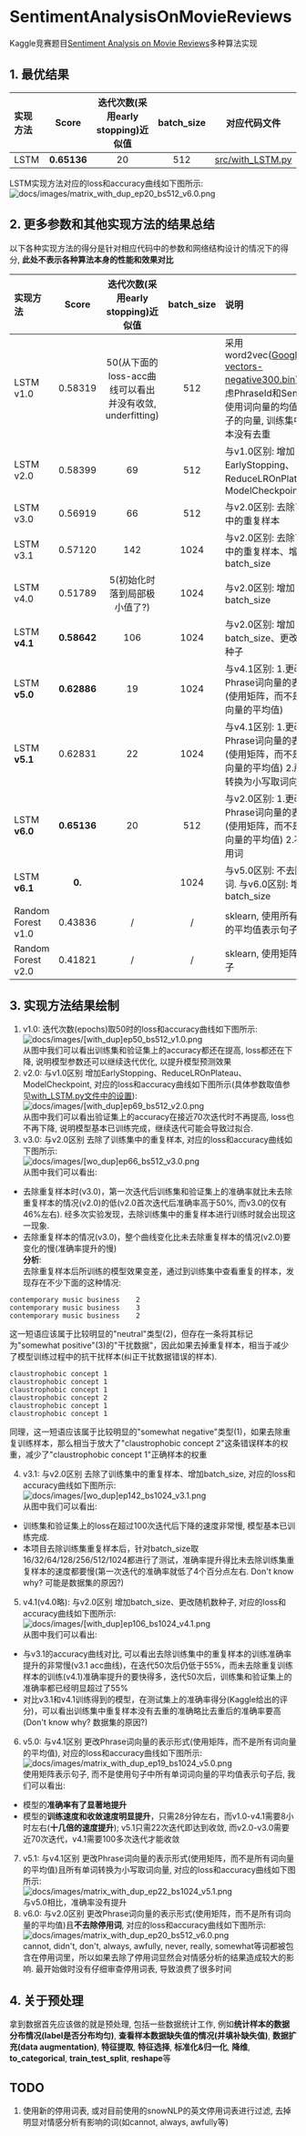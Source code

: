 # SentimentAnalysisOnMovieReviews
Kaggle竞赛题目[Sentiment Analysis on Movie Reviews](https://www.kaggle.com/c/sentiment-analysis-on-movie-reviews)多种算法实现

## 1. 最优结果

| 实现方法 | Score | 迭代次数(采用early stopping)近似值 | batch_size | 对应代码文件 |
| :------ | :---: | :---: | :---: |:---: |
| LSTM | **0.65136** | 20 | 512 | [src/with_LSTM.py](https://github.com/lxw0109/SentimentAnalysisOnMovieReviews/blob/master/src/with_LSTM.py) |

LSTM实现方法对应的loss和accuracy曲线如下图所示:  
 ![docs/images/matrix_with_dup_ep20_bs512_v6.0.png](docs/images/matrix_with_dup_ep20_bs512_v6.0.png)  
 
<!-- Random Forest实现方法对应的loss和accuracy曲线如下图所示:  
 ![docs/images/]() -->


## 2. 更多参数和其他实现方法的结果总结
以下各种实现方法的得分是针对相应代码中的参数和网络结构设计的情况下的得分, **此处不表示各种算法本身的性能和效果对比**

| 实现方法 | Score | 迭代次数(采用early stopping)近似值 | batch_size | 说明 |
| :------ | :---: | :---: | :---: | :------ |
| LSTM v1.0 | 0.58319 | 50(从下面的loss-acc曲线可以看出并没有收敛, underfitting) | 512 | 采用word2vec([GoogleNews-vectors-negative300.bin](https://github.com/3Top/word2vec-api)), 没有考虑PhraseId和SentenceId, 使用词向量的均值作为句子的向量, 训练集中重复样本没有去重 |
| LSTM v2.0 | 0.58399 | 69 | 512 | 与v1.0区别: 增加EarlyStopping、 ReduceLROnPlateau、ModelCheckpoint |
| LSTM v3.0 | 0.56919 | 66 | 512 | 与v2.0区别: 去除了训练集中的重复样本 |
| LSTM v3.1 | 0.57120 | 142 | 1024 | 与v2.0区别: 去除了训练集中的重复样本、增加batch_size |
| LSTM v4.0 | 0.51789 | 5(初始化时落到局部极小值了?) | 1024 | 与v2.0区别: 增加batch_size |
| LSTM **v4.1** | **0.58642** | 106 | 1024 | 与v2.0区别: 增加batch_size、更改随机数种子 |
| LSTM **v5.0** | **0.62886** | 19 | 1024 | 与v4.1区别: 1.更改Phrase词向量的表示形式(使用矩阵，而不是所有词向量的平均值) |
| LSTM **v5.1** | 0.62831 | 22 | 1024 | 与v4.1区别: 1.更改Phrase词向量的表示形式(使用矩阵，而不是所有词向量的平均值) 2.所有单词转换为小写取词向量 |
| LSTM **v6.0** | **0.65136** | 20 | 512 | 与v2.0区别: 1.更改Phrase词向量的表示形式(使用矩阵，而不是所有词向量的平均值) 2.不去除停用词 |
| LSTM **v6.1** | **0.** |  | 1024 | 与v5.0区别: 不去除停用词. 与v6.0区别: 增加batch_size |
| Random Forest v1.0 | 0.43836 | / | / | sklearn, 使用所有词向量的平均值表示句子 |
| Random Forest v2.0 | 0.41821 | / | / | sklearn, 使用矩阵表示句子 |

## 3. 实现方法结果绘制
1. v1.0: 迭代次数(epochs)取50时的loss和accuracy曲线如下图所示:  
 ![docs/images/[with_dup]ep50_bs512_v1.0.png](docs/images/[with_dup]ep50_bs512_v1.0.png)  
 从图中我们可以看出训练集和验证集上的accuracy都还在提高, loss都还在下降, 说明模型参数还可以继续迭代优化, 以提升模型预测效果
2. v2.0: 与v1.0区别 增加EarlyStopping、ReduceLROnPlateau、ModelCheckpoint, 对应的loss和accuracy曲线如下图所示(具体参数取值参见[with_LSTM.py文件中的设置](https://github.com/lxw0109/SentimentAnalysisOnMovieReviews/blob/master/src/with_LSTM.py)):  
 ![docs/images/[with_dup]ep69_bs512_v2.0.png](docs/images/[with_dup]ep69_bs512_v2.0.png)  
 从图中我们可以看出验证集上的accuracy在接近70次迭代时不再提高, loss也不再下降, 说明模型基本已训练完成，继续迭代可能会导致过拟合.
3. v3.0: 与v2.0区别 去除了训练集中的重复样本, 对应的loss和accuracy曲线如下图所示:  
 ![docs/images/[wo_dup]ep66_bs512_v3.0.png](docs/images/[wo_dup]ep66_bs512_v3.0.png)  
 从图中我们可以看出:  
 + 去除重复样本时(v3.0)，第一次迭代后训练集和验证集上的准确率就比未去除重复样本的情况(v2.0)的低(v2.0首次迭代后准确率高于50%, 而v3.0的仅有46%左右). 经多次实验发现，去除训练集中的重复样本进行训练时就会出现这一现象.
 + 去除重复样本的情况(v3.0)，整个曲线变化比未去除重复样本的情况(v2.0)要变化的慢(准确率提升的慢)   
 **分析**:  
 去除重复样本后所训练的模型效果变差，通过到训练集中查看重复的样本，发现存在不少下面的这种情况:
 ```
 contemporary music business	2  
 contemporary music business	3  
 contemporary music business	2  
 ```
 这一短语应该属于比较明显的"neutral"类型(2)，但存在一条将其标记为"somewhat positive"(3)的"干扰数据"，因此如果去掉重复样本，相当于减少了模型训练过程中的抗干扰样本(纠正干扰数据错误的样本).
 ```
 claustrophobic concept	1
 claustrophobic concept	1
 claustrophobic concept	1
 claustrophobic concept	2
 claustrophobic concept	1
 claustrophobic concept	1
 ```
 同理，这一短语应该属于比较明显的"somewhat negative"类型(1)，如果去除重复训练样本，那么相当于放大了"claustrophobic concept	2"这条错误样本的权重，减少了"claustrophobic concept	1"正确样本的权重
 
4. v3.1: 与v2.0区别 去除了训练集中的重复样本、增加batch_size, 对应的loss和accuracy曲线如下图所示:  
 ![docs/images/[wo_dup]ep142_bs1024_v3.1.png](docs/images/[wo_dup]ep142_bs1024_v3.1.png)  
 从图中我们可以看出:   
 + 训练集和验证集上的loss在超过100次迭代后下降的速度非常慢, 模型基本已训练完成.
 + 本项目去除训练集重复样本后，针对batch_size取16/32/64/128/256/512/1024都进行了测试，准确率提升得比未去除训练集重复样本的速度都要慢(第一次迭代的准确率就低了4个百分点左右. Don't know why? 可能是数据集的原因?)
5. v4.1(v4.0略): 与v2.0区别 增加batch_size、更改随机数种子, 对应的loss和accuracy曲线如下图所示:  
 ![docs/images/[with_dup]ep106_bs1024_v4.1.png](docs/images/[with_dup]ep106_bs1024_v4.1.png)  
 从图中我们可以看出:  
 + 与v3.1的accuracy曲线对比, 可以看出去除训练集中的重复样本的训练准确率提升的非常慢(v3.1 acc曲线)，在迭代50次后仍低于55%，而未去除重复训练样本的训练(v4.1)准确率提升的要快得多，迭代50次后，训练集和验证集上的准确率都已经明显超过了55%
 + 对比v3.1和v4.1训练得到的模型，在测试集上的准确率得分(Kaggle给出的评分)，可以看出训练集中重复样本没有去重的准确略比去重后的准确率要高(Don't know why? 数据集的原因?)
6. v5.0: 与v4.1区别 更改Phrase词向量的表示形式(使用矩阵，而不是所有词向量的平均值), 对应的loss和accuracy曲线如下图所示:  
 ![docs/images/matrix_with_dup_ep19_bs1024_v5.0.png](docs/images/matrix_with_dup_ep19_bs1024_v5.0.png)  
 使用矩阵表示句子, 而不是使用句子中所有单词词向量的平均值表示句子后, 我们可以看出:
 + 模型的**准确率有了显著地提升**
 + 模型的**训练速度和收敛速度明显提升**，只需28分钟左右，而v1.0-v4.1需要8小时左右(**十几倍的速度提升**); v5.1只需22次迭代即达到收敛, 而v2.0-v3.0需要近70次迭代，v4.1需要100多次迭代才能收敛
7. v5.1: 与v4.1区别 更改Phrase词向量的表示形式(使用矩阵，而不是所有词向量的平均值)且所有单词转换为小写取词向量, 对应的loss和accuracy曲线如下图所示:  
 ![docs/images/matrix_with_dup_ep22_bs1024_v5.1.png](docs/images/matrix_with_dup_ep22_bs1024_v5.1.png)  
 与v5.0相比，准确率没有提升
8. v6.0: 与v2.0区别 更改Phrase词向量的表示形式(使用矩阵，而不是所有词向量的平均值)且**不去除停用词**, 对应的loss和accuracy曲线如下图所示:  
 ![docs/images/matrix_with_dup_ep20_bs512_v6.0.png](docs/images/matrix_with_dup_ep20_bs512_v6.0.png)  
 cannot, didn't, don't, always, awfully, never, really, somewhat等词都被包含在停用词里，所以如果去除了停用词显然会对情感分析的结果造成较大的影响. 最开始做时没有仔细审查停用词表, 导致浪费了很多时间
 
## 4. 关于预处理
拿到数据首先应该做的就是预处理, 包括一些数据统计工作, 例如**统计样本的数据分布情况(label是否分布均匀)**, **查看样本数据缺失值的情况(并填补缺失值)**, **数据扩充(data augmentation)**, **特征提取**, **特征选择**, **标准化&归一化**, **降维**, **to_categorical**, **train_test_split**, **reshape**等

## TODO
1. 使用新的停用词表, 或对目前使用的snowNLP的英文停用词表进行过滤, 去掉明显对情感分析有影响的词(如cannot, always, awfully等)
